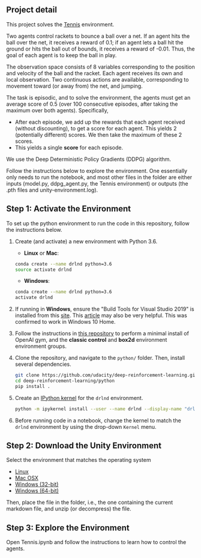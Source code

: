 ## Project detail
This project solves the [Tennis](https://github.com/Unity-Technologies/ml-agents/blob/master/docs/Learning-Environment-Examples.md#tennis) environment. 

Two agents control rackets to bounce a ball over a net. If an agent hits the ball over the net, it receives a reward of 0.1; if an agent lets a ball hit the ground or hits the ball out of bounds, it receives a reward of -0.01. Thus, the goal of each agent is to keep the ball in play.

The observation space consists of 8 variables corresponding to the position and velocity of the ball and the racket. Each agent receives its own and local observation. Two continuous actions are available, corresponding to movement toward (or away from) the net, and jumping.

The task is episodic, and to solve the environment, the agents must get an average score of 0.5 (over 100 consecutive episodes, after taking the maximum over both agents). Specifically,
- After each episode, we add up the rewards that each agent received (without discounting), to get a score for each agent. This yields 2 (potentially different) scores. We then take the maximum of these 2 scores.
- This yields a single **score** for each episode.

We use the Deep Deterministic Policy Gradients (DDPG) algorithm.

Follow the instructions below to explore the environment. One essentially only needs to run the notebook, and most other files in the folder are either inputs (model.py, ddpg_agent.py, the Tennis environment) or outputs (the .pth files and unity-environment.log).

## Step 1: Activate the Environment

To set up the python environment to run the code in this repository, follow the instructions below.

1. Create (and activate) a new environment with Python 3.6.

	- __Linux__ or __Mac__: 
	```bash
	conda create --name drlnd python=3.6
	source activate drlnd
	```
	- __Windows__: 
	```bash
	conda create --name drlnd python=3.6 
	activate drlnd
	```
	
2. If running in **Windows**, ensure the "Build Tools for Visual Studio 2019" is installed from this [site](https://visualstudio.microsoft.com/downloads/).  This [article](https://towardsdatascience.com/how-to-install-openai-gym-in-a-windows-environment-338969e24d30) may also be very helpful.  This was confirmed to work in Windows 10 Home.  

3. Follow the instructions in [this repository](https://github.com/openai/gym) to perform a minimal install of OpenAI gym, and the **classic control** and **box2d** environment environment groups.
	
4. Clone the repository, and navigate to the `python/` folder. Then, install several dependencies.  
    ```bash
    git clone https://github.com/udacity/deep-reinforcement-learning.git
    cd deep-reinforcement-learning/python
    pip install .
    ```

5. Create an [IPython kernel](http://ipython.readthedocs.io/en/stable/install/kernel_install.html) for the `drlnd` environment.    
    ```bash
    python -m ipykernel install --user --name drlnd --display-name "drlnd"
    ```

6. Before running code in a notebook, change the kernel to match the `drlnd` environment by using the drop-down `Kernel` menu.

## Step 2: Download the Unity Environment

Select the environment that matches the operating system
- [Linux](https://s3-us-west-1.amazonaws.com/udacity-drlnd/P3/Tennis/Tennis_Linux.zip)
- [Mac OSX](https://s3-us-west-1.amazonaws.com/udacity-drlnd/P3/Tennis/Tennis.app.zip)
- [Windows (32-bit)](https://s3-us-west-1.amazonaws.com/udacity-drlnd/P3/Tennis/Tennis_Windows_x86.zip)
- [Windows (64-bit)](https://s3-us-west-1.amazonaws.com/udacity-drlnd/P3/Tennis/Tennis_Windows_x86_64.zip)

Then, place the file in the folder, i.e., the one containing the current markdown file, and unzip (or decompress) the file.

## Step 3: Explore the Environment

Open Tennis.ipynb and follow the instructions to learn how to control the agents.
